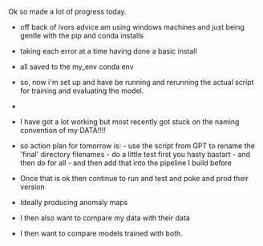 Ok so made a lot of progress today.
- off back of ivors advice am using windows machines and just being gentle with the pip and conda installs
- taking each error at a time having done a basic install 
- all saved to the my_env conda env

- so, now i'm set up and have be running and rerunning the actual script for training and evaluating the model. 
- 
- I have got a lot working but most recently got stuck on the naming convention of my DATA!!!!
- so action plan for tomorrow is:
		- use the script from GPT to rename the 'final' directory filenames
		- do a little test first you hasty bastart
		- and then do for all
		- and then add that into the pipeline I build before
- Once that is ok then continue to run and test and poke and prod their version
- Ideally producing anomaly maps 

- I then also want to compare my data with their data
- I then want to compare models trained with both. 